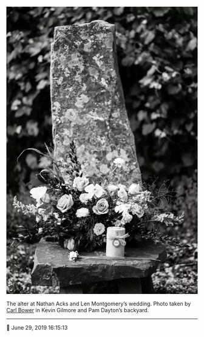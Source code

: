 ![The alter at Nathan Acks and Len Montgomery’s wedding](assets/cb298f41d35341ad0383feeb28d1daca.webp)

The alter at Nathan Acks and Len Montgomery’s wedding. Photo taken by [Carl Bower](http://carlbowerphotos.com/) in Kevin Gilmore and Pam Dayton’s backyard.

- - - -

<span aria-hidden="true">📅</span> June 29, 2019 16:15:13
